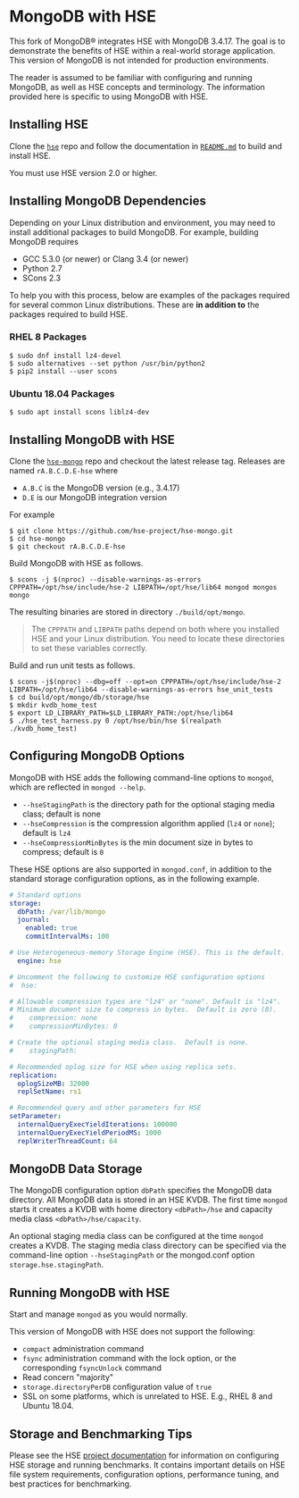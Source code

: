 # MongoDB with HSE

This fork of MongoDB&reg; integrates HSE with MongoDB 3.4.17.  The goal is
to demonstrate the benefits of HSE within a real-world storage application.
This version of MongoDB is not intended for production environments.

The reader is assumed to be familiar with configuring and running MongoDB,
as well as HSE concepts and terminology.
The information provided here is specific to using MongoDB with HSE.


## Installing HSE

Clone the [`hse`](https://github.com/hse-project/hse) repo
and follow the documentation in
[`README.md`](https://github.com/hse-project/hse/blob/master/README.md)
to build and install HSE.

You must use HSE version 2.0 or higher.


## Installing MongoDB Dependencies

Depending on your Linux distribution and environment, you may need to
install additional packages to build MongoDB.
For example, building MongoDB requires

* GCC 5.3.0 (or newer) or Clang 3.4 (or newer)
* Python 2.7
* SCons 2.3

To help you with this process, below are examples of the packages required
for several common Linux distributions.  These are **in addition to**
the packages required to build HSE.

### RHEL 8 Packages

```shell
$ sudo dnf install lz4-devel
$ sudo alternatives --set python /usr/bin/python2
$ pip2 install --user scons
```

### Ubuntu 18.04 Packages

```shell
$ sudo apt install scons liblz4-dev
```


## Installing MongoDB with HSE

Clone the [`hse-mongo`](https://github.com/hse-project/hse-mongo) repo
and checkout the latest release tag.  Releases are named `rA.B.C.D.E-hse` where

* `A.B.C` is the MongoDB version (e.g., 3.4.17)
* `D.E` is our MongoDB integration version

For example

```shell
$ git clone https://github.com/hse-project/hse-mongo.git
$ cd hse-mongo
$ git checkout rA.B.C.D.E-hse
```

Build MongoDB with HSE as follows.

```shell
$ scons -j $(nproc) --disable-warnings-as-errors CPPPATH=/opt/hse/include/hse-2 LIBPATH=/opt/hse/lib64 mongod mongos mongo
```

The resulting binaries are stored in directory `./build/opt/mongo`.

> The `CPPPATH` and `LIBPATH` paths depend on both where you installed HSE
> and your Linux distribution.  You need to locate these directories to
> set these variables correctly.

Build and run unit tests as follows.

```shell
$ scons -j$(nproc) --dbg=off --opt=on CPPPATH=/opt/hse/include/hse-2 LIBPATH=/opt/hse/lib64 --disable-warnings-as-errors hse_unit_tests
$ cd build/opt/mongo/db/storage/hse
$ mkdir kvdb_home_test
$ export LD_LIBRARY_PATH=$LD_LIBRARY_PATH:/opt/hse/lib64
$ ./hse_test_harness.py 0 /opt/hse/bin/hse $(realpath ./kvdb_home_test)
```

## Configuring MongoDB Options

MongoDB with HSE adds the following command-line options to `mongod`,
which are reflected in `mongod --help`.

* `--hseStagingPath` is the directory path for the optional staging media class; default is none
* `--hseCompression` is the compression algorithm applied (`lz4` or `none`); default is `lz4`
* `--hseCompressionMinBytes` is the min document size in bytes to compress; default is `0`

These HSE options are also supported in `mongod.conf`, in addition
to the standard storage configuration options, as in the following example.

```yaml
# Standard options
storage:
  dbPath: /var/lib/mongo
  journal:
    enabled: true
    commitIntervalMs: 100

# Use Heterogeneous-memory Storage Engine (HSE). This is the default.
  engine: hse

# Uncomment the following to customize HSE configuration options
#  hse:

# Allowable compression types are "lz4" or "none". Default is "lz4".
# Minimum document size to compress in bytes.  Default is zero (0).
#    compression: none
#    compressionMinBytes: 0

# Create the optional staging media class.  Default is none.
#    stagingPath:

# Recommended oplog size for HSE when using replica sets.
replication:
  oplogSizeMB: 32000
  replSetName: rs1

# Recommended query and other parameters for HSE
setParameter:
  internalQueryExecYieldIterations: 100000
  internalQueryExecYieldPeriodMS: 1000
  replWriterThreadCount: 64
```

## MongoDB Data Storage

The MongoDB configuration option `dbPath` specifies the MongoDB data directory.
All MongoDB data is stored in an HSE KVDB.  The first time `mongod` starts
it creates a KVDB with home directory `<dbPath>/hse` and capacity media class
`<dbPath>/hse/capacity`.

An optional staging media class can be configured at the time `mongod` creates
a KVDB.  The staging media class directory can be specified via the
command-line option `--hseStagingPath` or the mongod.conf option
`storage.hse.stagingPath`.


## Running MongoDB with HSE

Start and manage `mongod` as you would normally.

This version of MongoDB with HSE does not support the following:

* `compact` administration command
* `fsync` administration command with the lock option, or the
corresponding `fsyncUnlock` command
* Read concern "majority"
* `storage.directoryPerDB` configuration value of `true`
* SSL on some platforms, which is unrelated to HSE.  E.g., RHEL 8 and
Ubuntu 18.04.


## Storage and Benchmarking Tips

Please see the HSE [project documentation](https://hse-project.github.io/)
for information on configuring HSE storage and running benchmarks.
It contains important details on HSE file system requirements, configuration
options, performance tuning, and best practices for benchmarking.

